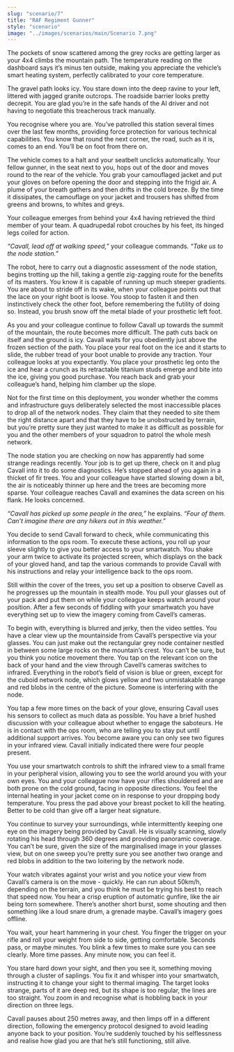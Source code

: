 ```yaml
---
slug: "scenario/7"
title: "RAF Regiment Gunner"
style: "scenario"
image: "../images/scenarios/main/Scenario 7.png"
---
```

The pockets of snow scattered among the grey rocks are getting larger as your 4x4 climbs the mountain path. The temperature reading on the dashboard says it’s minus ten outside, making you appreciate the vehicle’s smart heating system, perfectly calibrated to your core temperature.

The gravel path looks icy. You stare down into the deep ravine to your left, littered with jagged granite outcrops. The roadside barrier looks pretty decrepit. You are glad you’re in the safe hands of the AI driver and not having to negotiate this treacherous track manually.

You recognise where you are. You’ve patrolled this station several times over the last few months, providing force protection for various technical capabilities. You know that round the next corner, the road, such as it is, comes to an end. You’ll be on foot from there on.

The vehicle comes to a halt and your seatbelt unclicks automatically. Your fellow gunner, in the seat next to you, hops out of the door and moves round to the rear of the vehicle. You grab your camouflaged jacket and put your gloves on before opening the door and stepping into the frigid air. A plume of your breath gathers and then drifts in the cold breeze. By the time it dissipates, the camouflage on your jacket and trousers has shifted from greens and browns, to whites and greys.

Your colleague emerges from behind your 4x4 having retrieved the third member of your team. A quadrupedal robot crouches by his feet, its hinged legs coiled for action.

*“Cavall, lead off at walking speed,”* your colleague commands. *“Take us to the node station.”*

The robot, here to carry out a diagnostic assessment of the node station, begins trotting up the hill, taking a gentle zig-zagging route for the benefits of its masters. You know it is capable of running up much steeper gradients. You are about to stride off in its wake, when your colleague points out that the lace on your right boot is loose. You stoop to fasten it and then instinctively check the other foot, before remembering the futility of doing so. Instead, you brush snow off the metal blade of your prosthetic left foot.

As you and your colleague continue to follow Cavall up towards the summit of the mountain, the route becomes more difficult. The path cuts back on itself and the ground is icy. Cavall waits for you obediently just above the frozen section of the path. You place your real foot on the ice and it starts to slide, the rubber tread of your boot unable to provide any traction. Your colleague looks at you expectantly. You place your prosthetic leg onto the ice and hear a crunch as its retractable titanium studs emerge and bite into the ice, giving you good purchase. You reach back and grab your colleague’s hand, helping him clamber up the slope.

Not for the first time on this deployment, you wonder whether the comms and infrastructure guys deliberately selected the most inaccessible places to drop all of the network nodes. They claim that they needed to site them the right distance apart and that they have to be unobstructed by terrain, but you’re pretty sure they just wanted to make it as difficult as possible for you and the other members of your squadron to patrol the whole mesh network.

The node station you are checking on now has apparently had some strange readings recently. Your job is to get up there, check on it and plug Cavall into it to do some diagnostics. He’s stopped ahead of you again in a thicket of fir trees. You and your colleague have started slowing down a bit, the air is noticeably thinner up here and the trees are becoming more sparse. Your colleague reaches Cavall and examines the data screen on his flank. He looks concerned.

*“Cavall has picked up some people in the area,”* he explains. *“Four of them. Can’t imagine there are any hikers out in this weather.”*

You decide to send Cavall forward to check, while communicating this information to the ops room. To execute these actions, you roll up your sleeve slightly to give you better access to your smartwatch. You shake your arm twice to activate its projected screen, which displays on the back of your gloved hand, and tap the various commands to provide Cavall with his instructions and relay your intelligence back to the ops room.  

Still within the cover of the trees, you set up a position to observe Cavell as he progresses up the mountain in stealth mode. You pull your glasses out of your pack and put them on while your colleague keeps watch around your position. After a few seconds of fiddling with your smartwatch you have everything set up to view the imagery coming from Cavell’s cameras.

To begin with, everything is blurred and jerky, then the video settles. You have a clear view up the mountainside from Cavall’s perspective via your glasses. You can just make out the rectangular grey node container nestled in between some large rocks on the mountain’s crest. You can’t be sure, but you think you notice movement there. You tap on the relevant icon on the back of your hand and the view through Cavell’s cameras switches to infrared. Everything in the robot’s field of vision is blue or green, except for the cuboid network node, which glows yellow and two unmistakable orange and red blobs in the centre of the picture. Someone is interfering with the node.

You tap a few more times on the back of your glove, ensuring Cavall uses his sensors to collect as much data as possible. You have a brief hushed discussion with your colleague about whether to engage the saboteurs. He is in contact with the ops room, who are telling you to stay put until additional support arrives. You become aware you can only see two figures in your infrared view. Cavall initially indicated there were four people present.

You use your smartwatch controls to shift the infrared view to a small frame in your peripheral vision, allowing you to see the world around you with your own eyes. You and your colleague now have your rifles shouldered and are both prone on the cold ground, facing in opposite directions. You feel the internal heating in your jacket come on in response to your dropping body temperature. You press the pad above your breast pocket to kill the heating. Better to be cold than give off a larger heat signature.

You continue to survey your surroundings, while intermittently keeping one eye on the imagery being provided by Cavall. He is visually scanning, slowly rotating his head through 360 degrees and providing panoramic coverage. You can’t be sure, given the size of the marginalised image in your glasses view, but on one sweep you’re pretty sure you see another two orange and red blobs in addition to the two loitering by the network node.

Your watch vibrates against your wrist and you notice your view from Cavall’s camera is on the move - quickly. He can run about 50km/h, depending on the terrain, and you think he must be trying his best to reach that speed now. You hear a crisp eruption of automatic gunfire, like the air being torn somewhere. There’s another short burst, some shouting and then something like a loud snare drum, a grenade maybe. Cavall’s imagery goes offline.

You wait, your heart hammering in your chest. You finger the trigger on your rifle and roll your weight from side to side, getting comfortable. Seconds pass, or maybe minutes. You blink a few times to make sure you can see clearly. More time passes. Any minute now, you can feel it.

You stare hard down your sight, and then you see it, something moving through a cluster of saplings. You fix it and whisper into your smartwatch, instructing it to change your sight to thermal imaging. The target looks strange, parts of it are deep red, but its shape is too regular, the lines are too straight. You zoom in and recognise what is hobbling back in your direction on three legs.

Cavall pauses about 250 metres away, and then limps off in a different direction, following the emergency protocol designed to avoid leading anyone back to your position. You’re suddenly touched by his selflessness and realise how glad you are that he’s still functioning, still alive.
